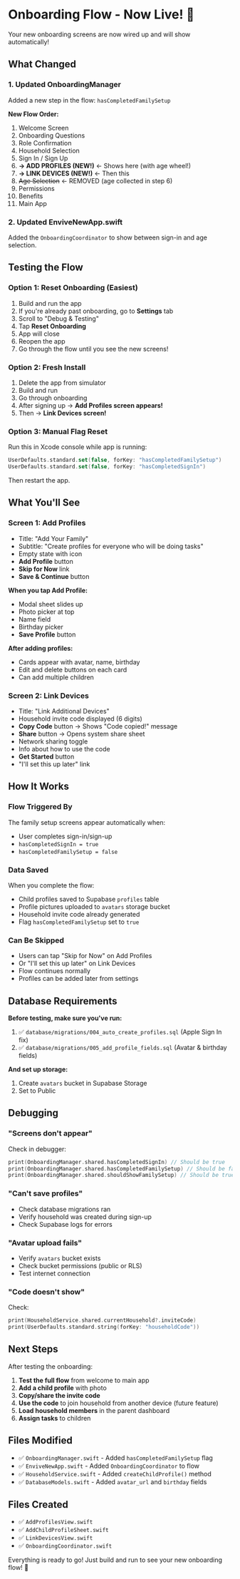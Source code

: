 # Onboarding Flow - Now Live! 🎉

Your new onboarding screens are now wired up and will show automatically!

## What Changed

### 1. Updated OnboardingManager
Added a new step in the flow: `hasCompletedFamilySetup`

**New Flow Order:**
1. Welcome Screen
2. Onboarding Questions
3. Role Confirmation
4. Household Selection
5. Sign In / Sign Up
6. **→ ADD PROFILES (NEW!)** ← Shows here (with age wheel!)
7. **→ LINK DEVICES (NEW!)** ← Then this
8. ~~Age Selection~~ ← REMOVED (age collected in step 6)
9. Permissions
10. Benefits
11. Main App

### 2. Updated EnviveNewApp.swift
Added the `OnboardingCoordinator` to show between sign-in and age selection.

## Testing the Flow

### Option 1: Reset Onboarding (Easiest)
1. Build and run the app
2. If you're already past onboarding, go to **Settings** tab
3. Scroll to "Debug & Testing"
4. Tap **Reset Onboarding**
5. App will close
6. Reopen the app
7. Go through the flow until you see the new screens!

### Option 2: Fresh Install
1. Delete the app from simulator
2. Build and run
3. Go through onboarding
4. After signing up → **Add Profiles screen appears!**
5. Then → **Link Devices screen!**

### Option 3: Manual Flag Reset
Run this in Xcode console while app is running:
```swift
UserDefaults.standard.set(false, forKey: "hasCompletedFamilySetup")
UserDefaults.standard.set(false, forKey: "hasCompletedSignIn")
```
Then restart the app.

## What You'll See

### Screen 1: Add Profiles
- Title: "Add Your Family"
- Subtitle: "Create profiles for everyone who will be doing tasks"
- Empty state with icon
- **Add Profile** button
- **Skip for Now** link
- **Save & Continue** button

**When you tap Add Profile:**
- Modal sheet slides up
- Photo picker at top
- Name field
- Birthday picker
- **Save Profile** button

**After adding profiles:**
- Cards appear with avatar, name, birthday
- Edit and delete buttons on each card
- Can add multiple children

### Screen 2: Link Devices
- Title: "Link Additional Devices"
- Household invite code displayed (6 digits)
- **Copy Code** button → Shows "Code copied!" message
- **Share** button → Opens system share sheet
- Network sharing toggle
- Info about how to use the code
- **Get Started** button
- "I'll set this up later" link

## How It Works

### Flow Triggered By
The family setup screens appear automatically when:
- User completes sign-in/sign-up
- `hasCompletedSignIn = true`
- `hasCompletedFamilySetup = false`

### Data Saved
When you complete the flow:
- Child profiles saved to Supabase `profiles` table
- Profile pictures uploaded to `avatars` storage bucket
- Household invite code already generated
- Flag `hasCompletedFamilySetup` set to `true`

### Can Be Skipped
- Users can tap "Skip for Now" on Add Profiles
- Or "I'll set this up later" on Link Devices
- Flow continues normally
- Profiles can be added later from settings

## Database Requirements

**Before testing, make sure you've run:**
1. ✅ `database/migrations/004_auto_create_profiles.sql` (Apple Sign In fix)
2. ✅ `database/migrations/005_add_profile_fields.sql` (Avatar & birthday fields)

**And set up storage:**
1. Create `avatars` bucket in Supabase Storage
2. Set to Public

## Debugging

### "Screens don't appear"
Check in debugger:
```swift
print(OnboardingManager.shared.hasCompletedSignIn) // Should be true
print(OnboardingManager.shared.hasCompletedFamilySetup) // Should be false
print(OnboardingManager.shared.shouldShowFamilySetup) // Should be true
```

### "Can't save profiles"
- Check database migrations ran
- Verify household was created during sign-up
- Check Supabase logs for errors

### "Avatar upload fails"
- Verify `avatars` bucket exists
- Check bucket permissions (public or RLS)
- Test internet connection

### "Code doesn't show"
Check:
```swift
print(HouseholdService.shared.currentHousehold?.inviteCode)
print(UserDefaults.standard.string(forKey: "householdCode"))
```

## Next Steps

After testing the onboarding:

1. **Test the full flow** from welcome to main app
2. **Add a child profile** with photo
3. **Copy/share the invite code**
4. **Use the code** to join household from another device (future feature)
5. **Load household members** in the parent dashboard
6. **Assign tasks** to children

## Files Modified

- ✅ `OnboardingManager.swift` - Added `hasCompletedFamilySetup` flag
- ✅ `EnviveNewApp.swift` - Added `OnboardingCoordinator` to flow
- ✅ `HouseholdService.swift` - Added `createChildProfile()` method
- ✅ `DatabaseModels.swift` - Added `avatar_url` and `birthday` fields

## Files Created

- ✅ `AddProfilesView.swift`
- ✅ `AddChildProfileSheet.swift`
- ✅ `LinkDevicesView.swift`
- ✅ `OnboardingCoordinator.swift`

Everything is ready to go! Just build and run to see your new onboarding flow! 🚀
